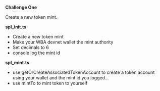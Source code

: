 **Challenge One**

Create a new token mint.

**spl_init.ts**
  - Create a new token mint
  - Make your WBA devnet wallet the mint authority
  - Set decimals to 6
  - console log the mint id

**spl_mint.ts**
- use getOrCreateAssociatedTokenAccount to create a token account using your wallet and the mint id you logged...
- use mintTo to mint token to yourself